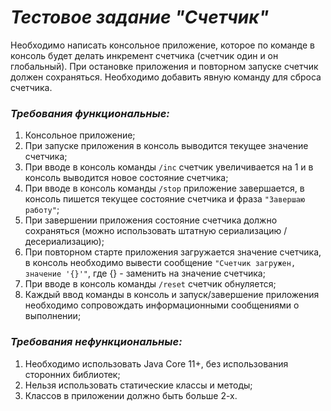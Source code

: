 # *_Тестовое задание "Счетчик"_*
Необходимо написать консольное приложение, которое по команде в консоль 
будет делать инкремент счетчика (счетчик один и он глобальный).
При остановке приложения и повторном запуске счетчик должен сохраняться.
Необходимо добавить явную команду для сброса счетчика.

### _Требования функциональные:_
1. Консольное приложение;
2. При запуске приложения в консоль выводится текущее значение счетчика;
3. При вводе в консоль команды `/inc` счетчик увеличивается на 1
и в консоль выводится новое состояние счетчика;
4. При вводе в консоль команды `/stop` приложение завершается,
в консоль пишется текущее состояние счетчика и фраза `"Завершаю работу"`;
5. При завершении приложения состояние счетчика должно сохраняться
(можно использовать штатную сериализацию / десериализацию);
6. При повторном старте приложения загружается значение счетчика,
в консоль необходимо вывести сообщение `"Счетчик загружен, значение '{}'"`,
где {} - заменить на значение счетчика;
7. При вводе в консоль команды `/reset` счетчик обнуляется;
8. Каждый ввод команды в консоль и запуск/завершение приложения
необходимо сопровождать информационными сообщениями о выполнении;

### _Требования нефункциональные:_
1. Необходимо использовать Java Core 11+,
без использования сторонних библиотек;
2. Нельзя использовать статические классы и методы;
3. Классов в приложении должно быть больше 2-х.
